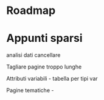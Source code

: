 # Roadmap













# Appunti sparsi

analisi dati cancellare

Tagliare pagine troppo lunghe

Attributi variabili - tabella per tipi var

Pagine tematiche - 
